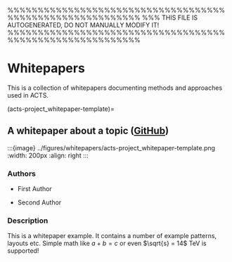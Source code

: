 %%%%%%%%%%%%%%%%%%%%%%%%%%%%%%%%%%%%%%%%%%%%%%%%%%%%%%%%%%
%%% THIS FILE IS AUTOGENERATED, DO NOT MANUALLY MODIFY IT!
%%%%%%%%%%%%%%%%%%%%%%%%%%%%%%%%%%%%%%%%%%%%%%%%%%%%%%%%%%

# Whitepapers

This is a collection of whitepapers documenting methods and approaches used
in ACTS.



(acts-project_whitepaper-template)=
## A whitepaper about a topic ([GitHub](https://github.com/acts-project/whitepaper-template))

:::{image} ../figures/whitepapers/acts-project_whitepaper-template.png
:width: 200px
:align: right
:::

### Authors

- First Author

- Second Author



### Description
This is a whitepaper example. It contains a number of example
	patterns, layouts etc.
    Simple math like $a + b = c$ or even $\sqrt{s} = 14$ TeV is supported!

<span style="display:block;clear:both;"></span>



